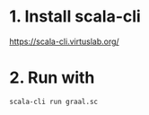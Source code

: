 # 1. Install scala-cli
https://scala-cli.virtuslab.org/
# 2. Run with
```bash
scala-cli run graal.sc
```

